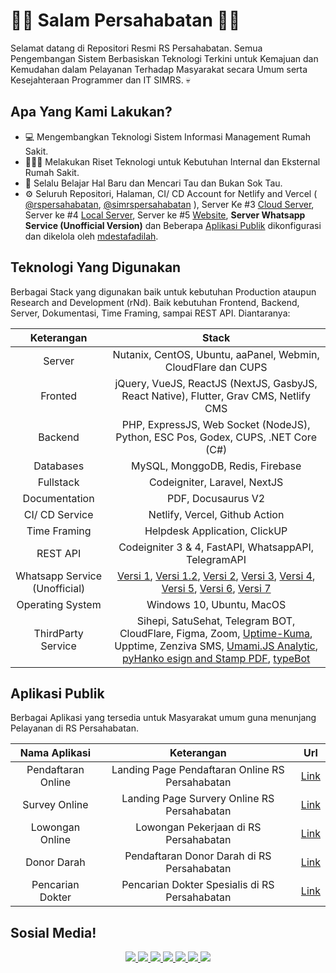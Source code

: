# 👋🏼 Salam Persahabatan 👋🏼

Selamat datang di Repositori Resmi RS Persahabatan. Semua Pengembangan Sistem Berbasiskan Teknologi Terkini untuk Kemajuan dan Kemudahan dalam Pelayanan Terhadap Masyarakat secara Umum serta Kesejahteraan Programmer dan IT SIMRS. 💀

## Apa Yang Kami Lakukan?
- 💻 Mengembangkan Teknologi Sistem Informasi Management Rumah Sakit.
- 👨🏼‍🏫 Melakukan Riset Teknologi untuk Kebutuhan Internal dan Eksternal Rumah Sakit.
- 🌱 Selalu Belajar Hal Baru dan Mencari Tau dan Bukan Sok Tau.
- ⚙️ Seluruh Repositori, Halaman, CI/ CD Account for Netlify and Vercel ( [@rspersahabatan](https://github.com/rspersahabatan), [@simrspersahabatan](https://github.com/simrspersahabatan) ), Server Ke #3 [Cloud Server](https://persahabatan.co.id), Server ke #4 [Local Server](https://dev.persahabatan.co.id), Server ke #5 [Website](https://rspersahabatan.co.id), **Server Whatsapp Service (Unofficial Version)** dan Beberapa [Aplikasi Publik](https://github.com/rsuppersahabatan#aplikasi-publik) dikonfigurasi dan dikelola oleh [mdestafadilah](https://github.com/mdestafadilah "Intuiting Extrovert with B blood type. Wan'be Rich as Software Engginer").

## Teknologi Yang Digunakan
Berbagai Stack yang digunakan baik untuk kebutuhan Production ataupun Research and Development (rNd). Baik kebutuhan Frontend, Backend, Server, Dokumentasi, Time Framing, sampai REST API. Diantaranya:

| Keterangan | Stack |
| :---: | :---: |
| Server | Nutanix, CentOS, Ubuntu, aaPanel, Webmin, CloudFlare dan CUPS | 
| Fronted | jQuery, VueJS, ReactJS (NextJS, GasbyJS, React Native), Flutter, Grav CMS, Netlify CMS|
| Backend | PHP, ExpressJS, Web Socket (NodeJS), Python, ESC Pos, Godex, CUPS, .NET Core (C#) |
| Databases | MySQL, MonggoDB, Redis, Firebase |
| Fullstack | Codeigniter, Laravel, NextJS |
| Documentation | PDF, Docusaurus V2 | 
| CI/ CD Service | Netlify, Vercel, Github Action | 
| Time Framing | Helpdesk Application, ClickUP |
| REST API | Codeigniter 3 & 4, FastAPI, WhatsappAPI, TelegramAPI |
| Whatsapp Service (Unofficial) | [Versi 1](https://go.topidesta.my.id/v1), [Versi 1.2](http://go.topidesta.my.id/v1-2), [Versi 2](https://go.topidesta.my.id/v2), [Versi 3](https://go.topidesta.my.id/v3), [Versi 4](https://go.topidesta.my.id/v4), [Versi 5](http://go.topidesta.my.id/v5), [Versi 6](http://go.topidesta.my.id/v6), [Versi 7](http://go.topidesta.my.id/v7)
| Operating System | Windows 10, Ubuntu, MacOS | 
| ThirdParty Service | Sihepi, SatuSehat, Telegram BOT, CloudFlare, Figma, Zoom, [Uptime-Kuma](http://go.topidesta.my.id/kuma), Upptime, Zenziva SMS, [Umami.JS Analytic](https://umami.is/), [pyHanko esign and Stamp PDF](http://go.topidesta.my.id/stamp-pdf), [typeBot](http://go.topidesta.my.id/typebot) |

## Aplikasi Publik
Berbagai Aplikasi yang tersedia untuk Masyarakat umum guna menunjang Pelayanan di RS Persahabatan.

| Nama Aplikasi | Keterangan | Url |
| :---: | :---: | :---: |
| Pendaftaran Online | Landing Page Pendaftaran Online RS Persahabatan | [Link](https://pendaftaran.rspersahabatan.co.id) | 
| Survey Online | Landing Page Survery Online RS Persahabatan | [Link](https://survey.rsuppersahabatan.co.id) |
| Lowongan Online | Lowongan Pekerjaan di RS Persahabatan | [Link](https://lowongan.rspersahabatan.co.id) |
| Donor Darah | Pendaftaran Donor Darah di RS Persahabatan | [Link](https://utdrs.rspersahabatan.co.id) | 
| Pencarian Dokter | Pencarian Dokter Spesialis di RS Persahabatan | [Link](https://dokter.rspersahabatan.co.id) |

## Sosial Media!
<p align='center'>
  <a href="https://twitter.com/rs_persahabatan">
    <img src="https://img.shields.io/static/v1?label=Twitter&message=RS%20PERSAHABATAN&color=blue&style=for-the-badge&logo=twitter&logoColor=white" />
  </a>
  <a href="https://instagram.com/rsuppersahabatan">
    <img src="https://img.shields.io/static/v1?label=Instagram&message=RS%20PERSAHABATAN&color=blue&style=for-the-badge&logo=instagram&logoColor=white" />
  </a>
  <a href="https://youtube.com/rsuppersahabatan">
    <img src="https://img.shields.io/static/v1?label=Youtube&message=RS%20PERSAHABATAN&color=blue&style=for-the-badge&logo=youtube&logoColor=red" />
  </a>
  <a href="https://facebook.com/rsuppersahabatan">
    <img src="https://img.shields.io/static/v1?label=Facebook&message=RS%20PERSAHABATAN&color=blue&style=for-the-badge&logo=facebook&logoColor=white" />
  </a>  
  <a href="https://tiktok.com/rsuppersahabatan">
    <img src="https://img.shields.io/static/v1?label=Tiktok&message=RS%20PERSAHABATAN&color=blue&style=for-the-badge&logo=tiktok&logoColor=blue" />
  </a>
  <a href="https://www.linkedin.com/company/rsup-persahabatan/">
    <img src="https://img.shields.io/static/v1?label=LinkedIn&message=RS%20Persahabatan&color=0072b1&style=for-the-badge&logo=linkedin&logoColor=white" />
  </a>
    <a href="https://www.github.com/rsuppersahabatan/">
    <img src="https://img.shields.io/static/v1?label=Github&message=RS%20Persahabatan&color=0088c1&style=for-the-badge&logo=github&logoColor=white" />
  </a>
</p>

